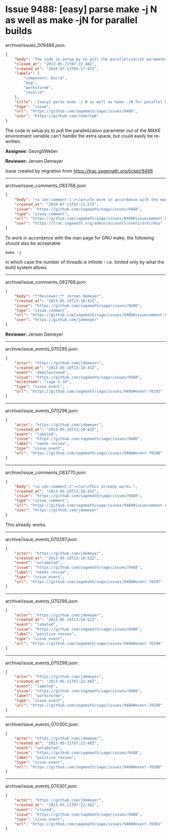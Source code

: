 # Issue 9488: [easy] parse make -j N as well as make -jN for parallel builds

archive/issues_009488.json:
```json
{
    "body": "The code in setup.py to pull the parallelization parameter out of the MAKE environment variable can't handle the extra space, but could easily be re-written. \n\n**Assignee:** GeorgSWeber\n\n**Reviewer:** Jeroen Demeyer\n\nIssue created by migration from https://trac.sagemath.org/ticket/9488\n\n",
    "closed_at": "2013-05-21T07:22:48Z",
    "created_at": "2010-07-13T05:17:47Z",
    "labels": [
        "component: build",
        "bug",
        "worksforme",
        "invalid"
    ],
    "title": "[easy] parse make -j N as well as make -jN for parallel builds",
    "type": "issue",
    "url": "https://github.com/sagemath/sage/issues/9488",
    "user": "https://github.com/robertwb"
}
```
The code in setup.py to pull the parallelization parameter out of the MAKE environment variable can't handle the extra space, but could easily be re-written. 

**Assignee:** GeorgSWeber

**Reviewer:** Jeroen Demeyer

Issue created by migration from https://trac.sagemath.org/ticket/9488





---

archive/issue_comments_083768.json:
```json
{
    "body": "<a id='comment:1'></a>\nTo work in accordance with the man page for GNU make, the following should also be acceptable\n\n```\nmake -j\n```\n\nin which case the number of threads is infinite - i.e. limited only by what the build system allows.",
    "created_at": "2010-07-13T07:11:57Z",
    "issue": "https://github.com/sagemath/sage/issues/9488",
    "type": "issue_comment",
    "url": "https://github.com/sagemath/sage/issues/9488#issuecomment-83768",
    "user": "https://trac.sagemath.org/admin/accounts/users/drkirkby"
}
```

<a id='comment:1'></a>
To work in accordance with the man page for GNU make, the following should also be acceptable

```
make -j
```

in which case the number of threads is infinite - i.e. limited only by what the build system allows.



---

archive/issue_comments_083769.json:
```json
{
    "body": "**Reviewer:** Jeroen Demeyer",
    "created_at": "2013-05-19T13:10:43Z",
    "issue": "https://github.com/sagemath/sage/issues/9488",
    "type": "issue_comment",
    "url": "https://github.com/sagemath/sage/issues/9488#issuecomment-83769",
    "user": "https://github.com/jdemeyer"
}
```

**Reviewer:** Jeroen Demeyer



---

archive/issue_events_070295.json:
```json
{
    "actor": "https://github.com/jdemeyer",
    "created_at": "2013-05-19T13:10:43Z",
    "event": "demilestoned",
    "issue": "https://github.com/sagemath/sage/issues/9488",
    "milestone": "sage-5.10",
    "type": "issue_event",
    "url": "https://github.com/sagemath/sage/issues/9488#event-70295"
}
```



---

archive/issue_events_070296.json:
```json
{
    "actor": "https://github.com/jdemeyer",
    "created_at": "2013-05-19T13:10:43Z",
    "event": "labeled",
    "issue": "https://github.com/sagemath/sage/issues/9488",
    "label": "needs review",
    "type": "issue_event",
    "url": "https://github.com/sagemath/sage/issues/9488#event-70296"
}
```



---

archive/issue_comments_083770.json:
```json
{
    "body": "<a id='comment:2'></a>\nThis already works.",
    "created_at": "2013-05-19T13:10:43Z",
    "issue": "https://github.com/sagemath/sage/issues/9488",
    "type": "issue_comment",
    "url": "https://github.com/sagemath/sage/issues/9488#issuecomment-83770",
    "user": "https://github.com/jdemeyer"
}
```

<a id='comment:2'></a>
This already works.



---

archive/issue_events_070297.json:
```json
{
    "actor": "https://github.com/jdemeyer",
    "created_at": "2013-05-19T13:10:52Z",
    "event": "unlabeled",
    "issue": "https://github.com/sagemath/sage/issues/9488",
    "label": "needs review",
    "type": "issue_event",
    "url": "https://github.com/sagemath/sage/issues/9488#event-70297"
}
```



---

archive/issue_events_070298.json:
```json
{
    "actor": "https://github.com/jdemeyer",
    "created_at": "2013-05-19T13:10:52Z",
    "event": "labeled",
    "issue": "https://github.com/sagemath/sage/issues/9488",
    "label": "positive review",
    "type": "issue_event",
    "url": "https://github.com/sagemath/sage/issues/9488#event-70298"
}
```



---

archive/issue_events_070299.json:
```json
{
    "actor": "https://github.com/jdemeyer",
    "created_at": "2013-05-21T07:22:48Z",
    "event": "labeled",
    "issue": "https://github.com/sagemath/sage/issues/9488",
    "label": "worksforme",
    "type": "issue_event",
    "url": "https://github.com/sagemath/sage/issues/9488#event-70299"
}
```



---

archive/issue_events_070300.json:
```json
{
    "actor": "https://github.com/jdemeyer",
    "created_at": "2013-05-21T07:22:48Z",
    "event": "unlabeled",
    "issue": "https://github.com/sagemath/sage/issues/9488",
    "label": "positive review",
    "type": "issue_event",
    "url": "https://github.com/sagemath/sage/issues/9488#event-70300"
}
```



---

archive/issue_events_070301.json:
```json
{
    "actor": "https://github.com/jdemeyer",
    "created_at": "2013-05-21T07:22:48Z",
    "event": "closed",
    "issue": "https://github.com/sagemath/sage/issues/9488",
    "type": "issue_event",
    "url": "https://github.com/sagemath/sage/issues/9488#event-70301"
}
```

